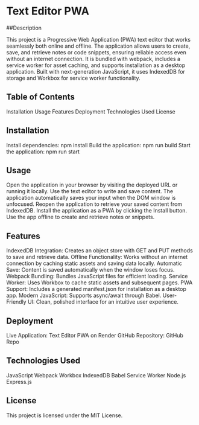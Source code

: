 # Text Editor PWA

##Description

This project is a Progressive Web Application (PWA) text editor that works seamlessly both online and offline. The application allows users to create, save, and retrieve notes or code snippets, ensuring reliable access even without an internet connection. It is bundled with webpack, includes a service worker for asset caching, and supports installation as a desktop application. Built with next-generation JavaScript, it uses IndexedDB for storage and Workbox for service worker functionality.

## Table of Contents

Installation
Usage
Features
Deployment
Technologies Used
License

## Installation

Install dependencies:
npm install
Build the application:
npm run build
Start the application:
npm run start

## Usage

Open the application in your browser by visiting the deployed URL or running it locally.
Use the text editor to write and save content.
The application automatically saves your input when the DOM window is unfocused.
Reopen the application to retrieve your saved content from IndexedDB.
Install the application as a PWA by clicking the Install button.
Use the app offline to create and retrieve notes or snippets.

## Features

IndexedDB Integration: Creates an object store with GET and PUT methods to save and retrieve data.
Offline Functionality: Works without an internet connection by caching static assets and saving data locally.
Automatic Save: Content is saved automatically when the window loses focus.
Webpack Bundling: Bundles JavaScript files for efficient loading.
Service Worker: Uses Workbox to cache static assets and subsequent pages.
PWA Support: Includes a generated manifest.json for installation as a desktop app.
Modern JavaScript: Supports async/await through Babel.
User-Friendly UI: Clean, polished interface for an intuitive user experience.

## Deployment

Live Application: Text Editor PWA on Render
GitHub Repository: GitHub Repo

## Technologies Used

JavaScript
Webpack
Workbox
IndexedDB
Babel
Service Worker
Node.js
Express.js

## License

This project is licensed under the MIT License.

